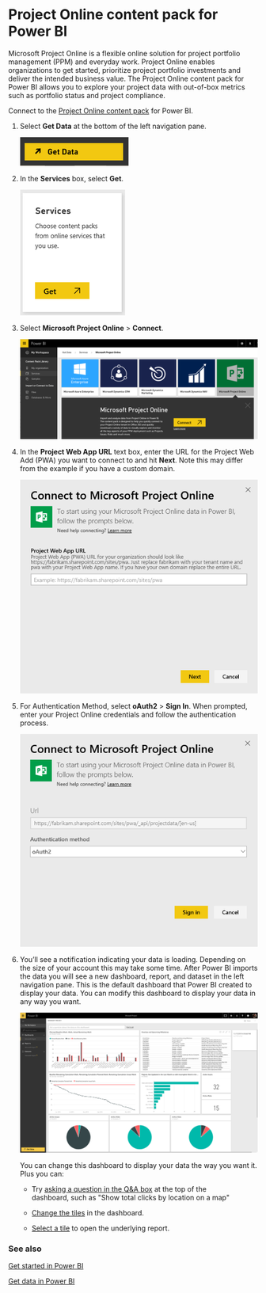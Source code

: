 <properties 
   pageTitle="Project Online content pack for Power BI"
   description="Project Online content pack for Power BI"
   services="powerbi" 
   documentationCenter="" 
   authors="theresapalmer" 
   manager="mblythe" 
   editor=""
   tags=""/>
 
<tags
   ms.service="powerbi"
   ms.devlang="NA"
   ms.topic="article"
   ms.tgt_pltfrm="NA"
   ms.workload="powerbi"
   ms.date="02/08/2016"
   ms.author="tpalmer"/>
# Project Online content pack for Power BI

Microsoft Project Online is a flexible online solution for project portfolio management (PPM) and everyday work. Project Online enables organizations to get started, prioritize project portfolio investments and deliver the intended business value. The Project Online content pack for Power BI allows you to explore your project data with out-of-box metrics such as portfolio status and project compliance.

Connect to the [Project Online content pack](https://app.powerbi.com/getdata/services/project-online) for Power BI.


1. Select **Get Data** at the bottom of the left navigation pane.

	![](media/powerbi-content-pack-project-online/getdata.png)

2.  In the **Services** box, select **Get**.

	![](media/powerbi-content-pack-project-online/services.png)

3.  Select **Microsoft Project Online** \> **Connect**. 

	![](media/powerbi-content-pack-project-online/connect.png)

4. In the **Project Web App URL** text box, enter the URL for the Project Web Add (PWA) you want to connect to and hit **Next**. Note this may differ from the example if you have a custom domain.

    ![](media/powerbi-content-pack-project-online/params.png)

5. For Authentication Method, select **oAuth2** \> **Sign In**. When prompted, enter your Project Online credentials and follow the authentication process.

	![](media/powerbi-content-pack-project-online/creds.png)

6.  You’ll see a notification indicating your data is loading. Depending on the size of your account this may take some time. After Power BI imports the data you will see a new dashboard, report, and dataset in the left navigation pane. This is the default dashboard that Power BI created to display your data. You can modify this dashboard to display your data in any way you want.

	![](media/powerbi-content-pack-project-online/dashboard2.png)

	You can change this dashboard to display your data the way you want it. Plus you can:

	- Try [asking a question in the Q&A box](powerbi-service-q-and-a.md) at the top of the dashboard, such as "Show total clicks by location on a map"

	- [Change the tiles](powerbi-service-edit-a-tile-in-a-dashboard.md) in the dashboard.

	- [Select a tile](powerbi-service-dashboard-tiles.md) to open the underlying report.

### See also

[Get started in Power BI](powerbi-service-get-started.md)

[Get data in Power BI](powerbi-service-get-data.md)


